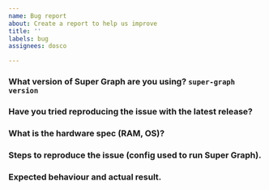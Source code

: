 ```yaml
---
name: Bug report
about: Create a report to help us improve
title: ''
labels: bug
assignees: dosco

---
```


<!-- If you suspect this could be a bug, follow the template. -->

### What version of Super Graph are you using? `super-graph version`


### Have you tried reproducing the issue with the latest release?


### What is the hardware spec (RAM, OS)?


### Steps to reproduce the issue (config used to run Super Graph).


### Expected behaviour and actual result.
